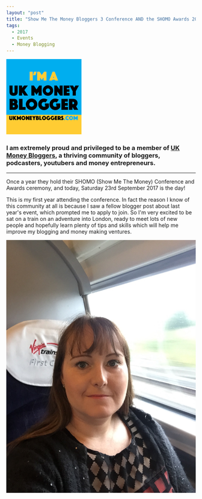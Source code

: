 ```yaml
---
layout: "post"
title: "Show Me The Money Bloggers 3 Conference AND the SHOMO Awards 2017!"
tags:
  - 2017
  - Events
  - Money Blogging
---
```

![UK Money Bloggers logo](/i/UK-Money-Bloggers-Logo.png)

### I am extremely proud and privileged to be a member of <a href="https://ukmoneybloggers.com" target="_blank">UK Money Bloggers</a>, a thriving community of bloggers, podcasters, youtubers and money entrepreneurs.

***  

Once a year they hold their SHOMO (Show Me The Money) Conference and Awards ceremony, and today, Saturday 23rd September 2017 is the day!

This is my first year attending the conference. In fact the reason I know of this community at all is because I saw a fellow blogger post about last year's event, which prompted me to apply to join. So I'm very excited to be sat on a train on an adventure into London, ready to meet lots of new people and hopefully learn plenty of tips and skills which will help me improve my blogging and money making ventures.

![Corinna on train to London](/i/20170923-On-Train-To-London.png)











     




